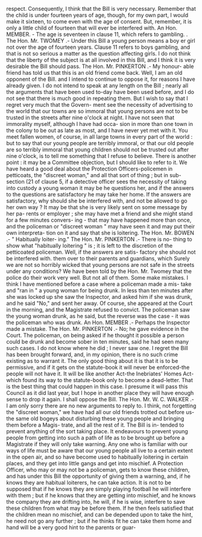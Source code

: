 respect. Consequently, I think that the Bill is very necessary. Remember that the child is under fourteen years of age, though, for my own part, I would make it sixteen, to come even with the age of consent. But, remember, it is only a little child of fourteen that will ever be interfered with. An Hon. MEMBER. - The age is seventeen in clause 11, which refers to gambling. . The Hon. Mr. TWOMEY .- Under this Bill a young person means a boy er girl not over the age of fourteen years. Clause 11 refers to boys gambling, and that is not so serious a matter as the question affecting girls. I do not think that the liberty of the subject is at all involved in this Bill, and I think it is very desirable the Bill should pass. The Hon. Mr. PINKERTON .- My honour- able friend has told us that this is an old friend come back. Well, I am an old opponent of the Bill. and I intend to continue to oppose it, for reasons I have already given. I do not intend to speak at any length on the Bill ; nearly all the arguments that have been used to-day have been used before, and I do not see that there is much good in repeating them. But I wish to say that I regret very much that the Govern- ment see the necessity of advertising to the world that our towns are so immoral that young persons are not to be trusted in the streets after nine o'clock at night. I have not seen that immorality myself, although I have had occa- sion in more than one town in the colony to be out as late as most, and I have never yet met with it. You meet fallen women, of course, in all large towns in every part of the world : but to say that our young people are terribly immoral, or that our old people are so terribly immoral that young children should not be trusted out after nine o'clock, is to tell me something that I refuse to believe. There is another point : it may be a Committee objection, but I should like to refer to it. We have heard a good deal about the Protection Officers-policemen in petticoats, the "discreet woman," and all that sort of thing ; but in sub- section (21 of clause 5, if a detective officer sees the necessity of taking into custody a young woman it may be he questions her, and if the answers to the questions are satisfactory he may take her home. If the answers are satisfactory, why should she be interfered with, and not be allowed to go her own way ? It may be that she is very likely sent on some message by her pa- rents or employer ; she may have met a friend and she might stand for a few minutes convers- ing - that may have happened more than once, and the policeman or "discreet woman " may have seen it and may put their own interpreta- tion on it and say that she is loitering. The Hon. Mr. BOWEN .- " Habitually loiter- ing." The Hon. Mr. PINKERTON .- There is no- thing to show what "habitually loitering " is ; it is left to the discretion of the petticoated policeman. Well, if the answers are satis- factory she should not be interfered with. them over to their parents and guardians, which Surely we are not so horribly wicked that young persons are not safe in the streets under any conditions? We have been told by the Hon. Mr. Twomey that the police do their work very well. But not all of them. Some make mistakes. I think I have mentioned before a case where a policeman made a mis- take and "ran in " a young woman for being drunk. In less than ten minutes after she was locked up she saw the Inspector, and asked him if she was drunk, and he said "No," and sent her away. Of course, she appeared at the Court in the morning, and the Magistrate refused to convict. The policeman saw the young woman drunk, as he said, but the reverse was the case - it was the policeman who was drunk. An Hon. MEMBER .- Perhaps the Inspector made a mistake. The Hon. Mr. PINKERTON .- No; he gave evidence in the Court. The policeman, on being asked if he thought it possible a person could be drunk and become sober in ten minutes, said he had seen many such cases. I do not know where he did ; I never saw one. I regret the Bill has been brought forward, and, in my opinion, there is no such crime existing as to warrant it. The only good thing about it is that it is to be permissive, and if it gets on the statute-book it will never be enforced-the people will not have it. It will be like another Act-the Inebriates' Homes Act-which found its way to the statute-book only to become a dead-letter. That is the best thing that could happen in this case. I presume it will pass this Council as it did last year, but I hope in another place they will have enough sense to drop it again. I shall oppose the Bill. The Hon. Mr. W. C. WALKER .- I am only sorry there are no new arguments to reply to. I think, not forgetting the "discreet woman," we have had all our old friends trotted out before us-the same old bogeys about disturbing these young people and bringing them before a Magis- trate, and all the rest of it. The Bill is in- tended to prevent anything of the sort taking place. It endeavours to prevent young people from getting into such a path of life as to be brought up before a Magistrate if they will only take warning. Any one who is familiar with our ways of life must be aware that our young people all live to a certain extent in the open air, and so have become used to habitually loitering in certain places, and they get into little gangs and get into mischief. A Protection Officer, who may or may not be a policeman, gets to know these children, and has under this Bill the opportunity of giving them a warning, and, if he knows they are habitual loiterers, he can take action. It is not to be supposed that if he knows they are simply playing football he will interfere with them ; but if he knows that they are getting into mischief, and he knows the company they are drifting into, he will, if he is wise, interfere to save these children from what may be before them. If he then feels satisfied that the children mean no mischief, and can be depended upon to take the hint, he need not go any further ; but if he thinks fit he can take them home and hand will be a very good hint to the parents or guar- 